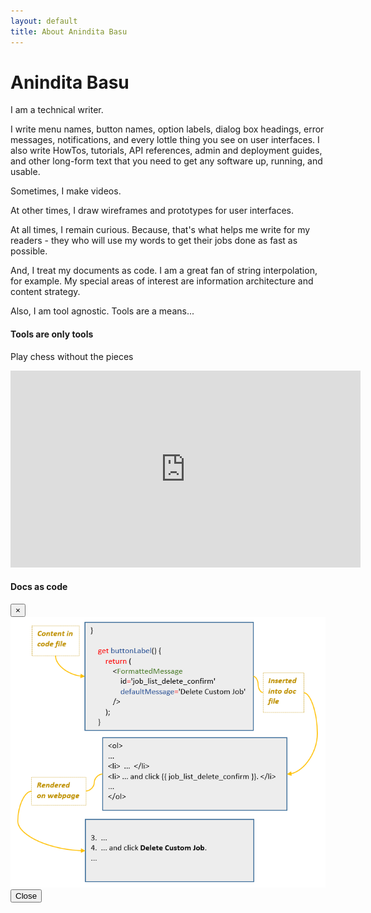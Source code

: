 ```yaml
---
layout: default
title: About Anindita Basu
---
```

<div class = "container">
<h1>Anindita Basu</h1>
<p>I am a technical writer.</p>
<p>I write menu names, button names, option labels, dialog box headings, error messages, notifications, and every lottle thing you see on user interfaces. I also write HowTos, tutorials, API references, admin and deployment guides, and other long-form text that you need to get any software up, running, and usable.</p>
<p>Sometimes, I make videos.</p>
<p>At other times, I draw wireframes and prototypes for user interfaces.</p>
<p>At all times, I remain curious. Because, that's what helps me write for my readers - they who will use my words to get their jobs done as fast as possible.</p>
<p>And, I treat my documents as code. I am a great fan of <a data-toggle="modal" data-target="#docsAsCodeModal">string interpolation</a>, for example. My special areas of interest are information architecture and content strategy.</p>
<p>Also, I am tool agnostic. Tools are a means...</p>
</div><!-- /container -->

<div class="container mt-3">
  <div class="media border p-3">
    <div class="media-body">
      <h4>Tools are only tools</h4>
      <p>Play chess without the pieces</p>
      <iframe width="560" height="315" src="https://www.youtube.com/embed/5P3a0jiHEEs?start=29" frameborder="0" allow="accelerometer; autoplay; encrypted-media; gyroscope; picture-in-picture" allowfullscreen></iframe>
    </div><!-- /media body -->
  </div><!-- /media -->
</div><!-- /container mt-3 -->

<!-- docsAsCodeModal -->
  <div class="modal" id="docsAsCodeModal">
    <div class="modal-dialog">
      <div class="modal-content">      
        <!-- Modal Header -->
        <div class="modal-header">
          <h4 class="modal-title">Docs as code</h4>
          <button type="button" class="close" data-dismiss="modal">&times;</button>
        </div><!-- /modal header -->       
        <!-- Modal body -->
        <div class="modal-body">
          <img src = "./images/docsAScode.png"/>
        </div><!-- /modal body -->      
        <!-- Modal footer -->
        <div class="modal-footer">
          <button type="button" class="btn btn-danger" data-dismiss="modal">Close</button>
        </div><!-- /modal footer -->        
      </div><!-- /modal content -->
    </div><!-- /modal dialog -->
  </div><!-- /modal -->
